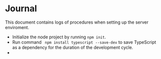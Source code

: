 # Journal

This document contains logs of procedures when setting up the server enviroment.

* Initialize the node project by running `npm init`.
* Run command ` npm install typescript --save-dev` to save TypeScript as a dependency for the duration of the development cycle.
* 